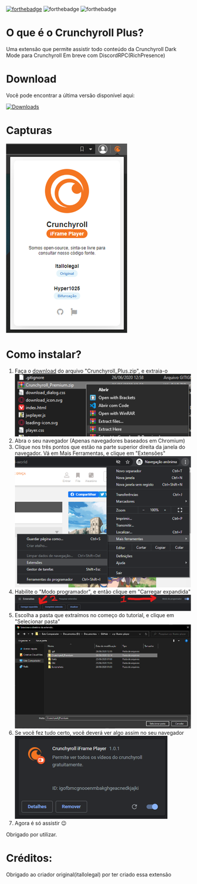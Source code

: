 [![forthebadge](https://forthebadge.com/images/badges/made-with-javascript.svg)](https://forthebadge.com) ![forthebadge](https://forthebadge.com/images/badges/built-with-love.svg) ![forthebadge](https://forthebadge.com/images/badges/60-percent-of-the-time-works-every-time.svg)

# O que é o Crunchyroll Plus?
 Uma extensão que permite assistir todo conteúdo da Crunchyroll
 Dark Mode para Crunchyroll
 Em breve com DiscordRPC(RichPresence)

# Download
Você pode encontrar a última versão disponível aqui:
<!-- [![Downloads](https://img.shields.io/github/downloads/itallolegal/crp-iframe-player/total.svg)](https://github.com/NedcloarBR/Crunchyroll_Plus/releases/latest)  -->
[![Downloads](https://img.shields.io/github/downloads/NedcloarBR/Crunchyroll_Plus/total.svg)](https://github.com/NedcloarBR/Crunchyroll_Plus/releases/latest)

# Capturas

![Extensão](https://raw.githubusercontent.com/NedcloarBR/Crunchyroll_Plus/master/Screenshots/01.png?raw=true)

# Como instalar?

 1. Faça o [download](#Download) do arquivo "Crunchyroll_Plus.zip", e extraia-o
 ![Extraindo arquivo baixado](https://raw.githubusercontent.com/NedcloarBR/Crunchyroll_Plus/master/Screenshots/instalacao-3.png?raw=true)
 2. Abra o seu navegador (Apenas navegadores baseados em Chromium)
 3. Clique nos três pontos que estão na parte superior direita da janela do navegador. Vá em Mais Ferramentas, e clique em "Extensões" 
 ![Abrindo gerenciador de extensões](https://raw.githubusercontent.com/NedcloarBR/Crunchyroll_Plus/master/Screenshots/instalacao-1.png?raw=true)
 4. Habilite o "Modo programador", e então clique em "Carregar expandida"
 ![Habilitando modo programador, e carregando extensão](https://raw.githubusercontent.com/NedcloarBR/Crunchyroll_Plus/master/Screenshots/instalacao-2.png?raw=true)
 5. Escolha a pasta que extraímos no começo do tutorial, e clique em "Selecionar pasta"
 ![Carregando extensão para o navegador](https://raw.githubusercontent.com/NedcloarBR/Crunchyroll_Plus/master/Screenshots/instalacao-4.png?raw=true)
 6. Se você fez tudo certo, você deverá ver algo assim no seu navegador 
 ![Detalhes da extensão instalada](https://raw.githubusercontent.com/NedcloarBR/Crunchyroll_Plus/master/Screenshots/instalacao-5.png?raw=true)
 7. Agora é só assistir 😉

Obrigado por utilizar.

# Créditos:
 Obrigado ao criador original(itallolegal) por ter criado essa extensão 
